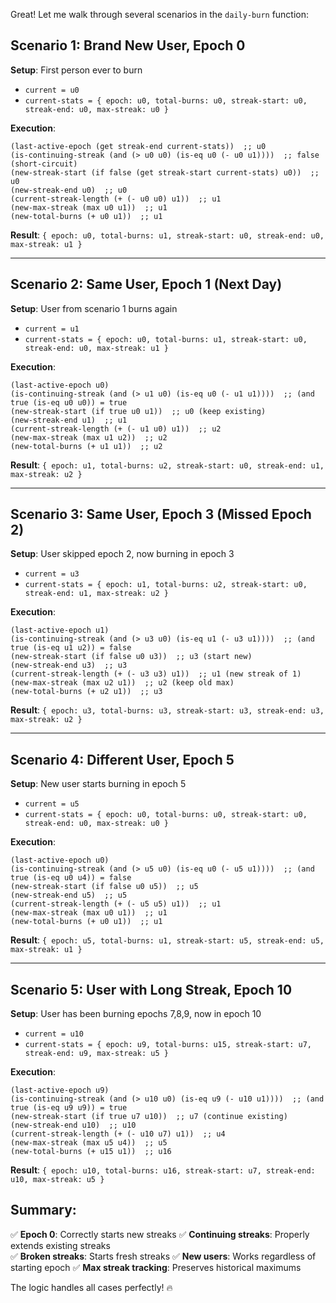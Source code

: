 Great! Let me walk through several scenarios in the `daily-burn` function:

## Scenario 1: Brand New User, Epoch 0

**Setup**: First person ever to burn

- `current = u0`
- `current-stats = { epoch: u0, total-burns: u0, streak-start: u0, streak-end: u0, max-streak: u0 }`

**Execution**:

```clarity
(last-active-epoch (get streak-end current-stats))  ;; u0
(is-continuing-streak (and (> u0 u0) (is-eq u0 (- u0 u1))))  ;; false (short-circuit)
(new-streak-start (if false (get streak-start current-stats) u0))  ;; u0
(new-streak-end u0)  ;; u0
(current-streak-length (+ (- u0 u0) u1))  ;; u1
(new-max-streak (max u0 u1))  ;; u1
(new-total-burns (+ u0 u1))  ;; u1
```

**Result**: `{ epoch: u0, total-burns: u1, streak-start: u0, streak-end: u0, max-streak: u1 }`

---

## Scenario 2: Same User, Epoch 1 (Next Day)

**Setup**: User from scenario 1 burns again

- `current = u1`
- `current-stats = { epoch: u0, total-burns: u1, streak-start: u0, streak-end: u0, max-streak: u1 }`

**Execution**:

```clarity
(last-active-epoch u0)
(is-continuing-streak (and (> u1 u0) (is-eq u0 (- u1 u1))))  ;; (and true (is-eq u0 u0)) = true
(new-streak-start (if true u0 u1))  ;; u0 (keep existing)
(new-streak-end u1)  ;; u1
(current-streak-length (+ (- u1 u0) u1))  ;; u2
(new-max-streak (max u1 u2))  ;; u2
(new-total-burns (+ u1 u1))  ;; u2
```

**Result**: `{ epoch: u1, total-burns: u2, streak-start: u0, streak-end: u1, max-streak: u2 }`

---

## Scenario 3: Same User, Epoch 3 (Missed Epoch 2)

**Setup**: User skipped epoch 2, now burning in epoch 3

- `current = u3`
- `current-stats = { epoch: u1, total-burns: u2, streak-start: u0, streak-end: u1, max-streak: u2 }`

**Execution**:

```clarity
(last-active-epoch u1)
(is-continuing-streak (and (> u3 u0) (is-eq u1 (- u3 u1))))  ;; (and true (is-eq u1 u2)) = false
(new-streak-start (if false u0 u3))  ;; u3 (start new)
(new-streak-end u3)  ;; u3
(current-streak-length (+ (- u3 u3) u1))  ;; u1 (new streak of 1)
(new-max-streak (max u2 u1))  ;; u2 (keep old max)
(new-total-burns (+ u2 u1))  ;; u3
```

**Result**: `{ epoch: u3, total-burns: u3, streak-start: u3, streak-end: u3, max-streak: u2 }`

---

## Scenario 4: Different User, Epoch 5

**Setup**: New user starts burning in epoch 5

- `current = u5`
- `current-stats = { epoch: u0, total-burns: u0, streak-start: u0, streak-end: u0, max-streak: u0 }`

**Execution**:

```clarity
(last-active-epoch u0)
(is-continuing-streak (and (> u5 u0) (is-eq u0 (- u5 u1))))  ;; (and true (is-eq u0 u4)) = false
(new-streak-start (if false u0 u5))  ;; u5
(new-streak-end u5)  ;; u5
(current-streak-length (+ (- u5 u5) u1))  ;; u1
(new-max-streak (max u0 u1))  ;; u1
(new-total-burns (+ u0 u1))  ;; u1
```

**Result**: `{ epoch: u5, total-burns: u1, streak-start: u5, streak-end: u5, max-streak: u1 }`

---

## Scenario 5: User with Long Streak, Epoch 10

**Setup**: User has been burning epochs 7,8,9, now in epoch 10

- `current = u10`
- `current-stats = { epoch: u9, total-burns: u15, streak-start: u7, streak-end: u9, max-streak: u5 }`

**Execution**:

```clarity
(last-active-epoch u9)
(is-continuing-streak (and (> u10 u0) (is-eq u9 (- u10 u1))))  ;; (and true (is-eq u9 u9)) = true
(new-streak-start (if true u7 u10))  ;; u7 (continue existing)
(new-streak-end u10)  ;; u10
(current-streak-length (+ (- u10 u7) u1))  ;; u4
(new-max-streak (max u5 u4))  ;; u5
(new-total-burns (+ u15 u1))  ;; u16
```

**Result**: `{ epoch: u10, total-burns: u16, streak-start: u7, streak-end: u10, max-streak: u5 }`

## Summary:

✅ **Epoch 0**: Correctly starts new streaks
✅ **Continuing streaks**: Properly extends existing streaks  
✅ **Broken streaks**: Starts fresh streaks
✅ **New users**: Works regardless of starting epoch
✅ **Max streak tracking**: Preserves historical maximums

The logic handles all cases perfectly! 🔥
